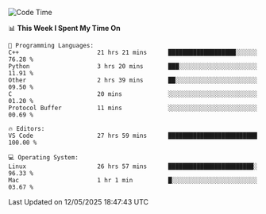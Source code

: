 
<!--START_SECTION:waka-->
![Code Time](http://img.shields.io/badge/Code%20Time-3%2C395%20hrs%2017%20mins-blue)

📊 **This Week I Spent My Time On** 

```text
💬 Programming Languages: 
C++                      21 hrs 21 mins      ███████████████████░░░░░░   76.28 % 
Python                   3 hrs 20 mins       ███░░░░░░░░░░░░░░░░░░░░░░   11.91 % 
Other                    2 hrs 39 mins       ██░░░░░░░░░░░░░░░░░░░░░░░   09.50 % 
C                        20 mins             ░░░░░░░░░░░░░░░░░░░░░░░░░   01.20 % 
Protocol Buffer          11 mins             ░░░░░░░░░░░░░░░░░░░░░░░░░   00.69 % 

🔥 Editors: 
VS Code                  27 hrs 59 mins      █████████████████████████   100.00 % 

💻 Operating System: 
Linux                    26 hrs 57 mins      ████████████████████████░   96.33 % 
Mac                      1 hr 1 min          █░░░░░░░░░░░░░░░░░░░░░░░░   03.67 % 
```


 Last Updated on 12/05/2025 18:47:43 UTC
<!--END_SECTION:waka-->


